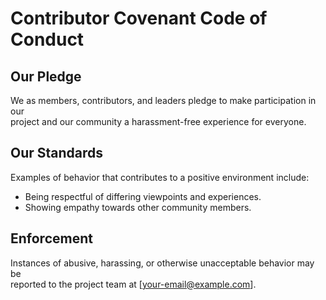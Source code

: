 # Contributor Covenant Code of Conduct

## Our Pledge
We as members, contributors, and leaders pledge to make participation in our  
project and our community a harassment-free experience for everyone.

## Our Standards
Examples of behavior that contributes to a positive environment include:
- Being respectful of differing viewpoints and experiences.
- Showing empathy towards other community members.

## Enforcement
Instances of abusive, harassing, or otherwise unacceptable behavior may be  
reported to the project team at [your-email@example.com].
